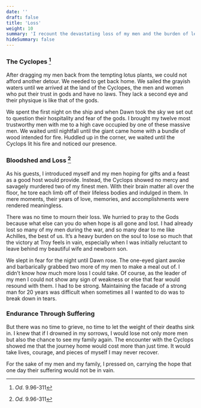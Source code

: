 ```yaml
---
date: ''
draft: false
title: 'Loss'
weight: 10
summary: 'I recount the devastating loss of my men and the burden of leadership after our deadly encounter with the Cyclopes.'
hideSummary: false
---
```


### The Cyclopes [^1]

After dragging my men back from the tempting lotus plants, we could not afford another detour. We needed to get back home. We sailed the grayish waters until we arrived at the land of the Cyclopes, the men and women who put their trust in gods and have no laws. They lack a second eye and their physique is like that of the gods.

We spent the first night on the ship and when Dawn took the sky we set out to question their hospitality and fear of the gods. I brought my twelve most trustworthy men with me to a high cave occupied by one of these massive men. We waited until nightfall until the giant came home with a bundle of wood intended for fire. Huddled up in the corner, we waited until the Cyclops lit his fire and noticed our presence. 

### Bloodshed and Loss [^1]

As his guests, I introduced myself and my men hoping for gifts and a feast as a good host would provide. Instead, the Cyclops showed no mercy and savagely murdered two of my finest men. With their brain matter all over the floor, he tore each limb off of their lifeless bodies and indulged in them. In mere moments, their years of love, memories, and accomplishments were rendered meaningless.

There was no time to mourn their loss. We hurried to pray to the Gods because what else can you do when hope is all gone and lost. I had already lost so many of my men during the war, and so many dear to me like Achilles, the best of us. It’s a heavy burden on the soul to lose so much that the victory at Troy feels in vain, especially when I was initially reluctant to leave behind my beautiful wife and newborn son. 

We slept in fear for the night until Dawn rose. The one-eyed giant awoke and barbarically grabbed two more of my men to make a meal out of. I didn’t know how much more loss I could take. Of course, as the leader of my men I could not show any sign of weakness or else that fear would resound with them. I had to be strong. Maintaining the facade of a strong man for 20 years was difficult when sometimes all I wanted to do was to break down in tears.

### Endurance Through Suffering

But there was no time to grieve, no time to let the weight of their deaths sink in. I knew that if I drowned in my sorrows, I would lose not only more men but also the chance to see my family again. The encounter with the Cyclops showed me that the journey home would cost more than just time. It would take lives, courage, and pieces of myself I may never recover. 

For the sake of my men and my family, I pressed on, carrying the hope that one day their suffering would not be in vain.

[^1]: *Od*. 9.96-311